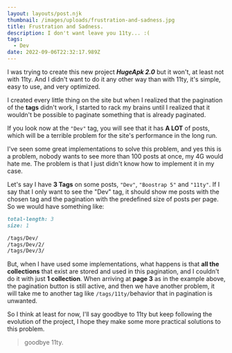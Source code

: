 ```yaml
---
layout: layouts/post.njk
thumbnail: /images/uploads/frustration-and-sadness.jpg
title: Frustration and Sadness.
description: I don't want leave you 11ty... :(
tags:
  - Dev
date: 2022-09-06T22:32:17.989Z
---
```

I was trying to create this new project ***HugeApk 2.0*** but it won't, at least not with 11ty. And I didn't want to do it any other way than with 11ty, it's simple, easy to use, and very optimized.

I created every little thing on the site but when I realized that the pagination of the **tags** didn't work, I started to rack my brains until I realized that it wouldn't be possible to paginate something that is already paginated.

If you look now at the `"Dev"` tag, you will see that it has **A LOT** of posts, which will be a terrible problem for the site's performance in the long run.

I've seen some great implementations to solve this problem, and yes this is a problem, nobody wants to see more than 100 posts at once, my 4G would hate me. The problem is that I just didn't know how to implement it in my case.

Let's say I have **3 Tags** on some posts, `"Dev"`, `"Boostrap 5"` and `"11ty"`. If I say that I only want to see the "Dev" tag, it should show me posts with the chosen tag and the pagination with the predefined size of posts per page. So we would have something like:

```markdown
total-length: 3
size: 1

/tags/Dev/
/tags/Dev/2/
/tags/Dev/3/
```

But, when I have used some implementations, what happens is that **all the collections** that exist are stored and used in this pagination, and I couldn't do it with just **1 collection**. When arriving at **page 3** as in the example above, the pagination button is still active, and then we have another problem, it will take me to another tag like `/tags/11ty/`behavior that in pagination is unwanted.

So I think at least for now, I'll say goodbye to 11ty but keep following the evolution of the project, I hope they make some more practical solutions to this problem.

> goodbye 11ty.